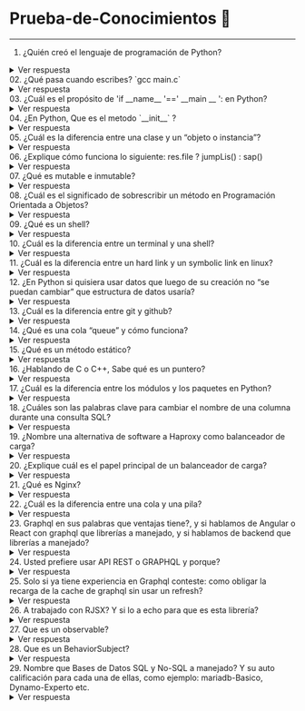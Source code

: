 # Prueba-de-Conocimientos :memo:
---
01. ¿Quién creó el lenguaje de programación de Python?
<details>
  <summary>Ver respuesta</summary>
  Python fue creado por <b>Guido van Rossum</b>, un programador holandés a finales de los 80 y principio de los 90.
</details>
02. ¿Qué pasa cuando escribes? `gcc main.c`
<details>
  <summary>Ver respuesta</summary>
  Este comando ejecuta cuatro pasos, estos son: Preprocesador (Elimina todos los comentarios del código e  incluirá códigos de archivo de encabezado), Compilador (Traduce el código fuente a un código ensamblador), Ensamblador (Convierte el código ensamblador en código binario) y Enlazador (Vincula las bibliotecas que tiene el código). El comando gcc siempre ejecuta el archivo en ese orden. 
</details>
03. ¿Cuál es el propósito de 'if __name__ '==' __main __ ': en Python?
<details>
  <summary>Ver respuesta</summary>
  Este condicional se usa para comprobar si un módulo de python está siendo ejecutado directamente o está siendo importado.
</details>
04. ¿En Python, Que es el metodo `__init__` ?
<details>
  <summary>Ver respuesta</summary>
  El objetivo fundamental del método __init__ es inicializar los atributos del objeto que creamos.
</details>
05. ¿Cuál es la diferencia entre una clase y un “objeto o instancia”?
<details>
  <summary>Ver respuesta</summary>
  Una clase es una estructura de programación definida por el usuario mientras que un objeto es un tipo de dato que surge a partir de la clase de programación.
</details>
06. ¿Explique cómo funciona lo siguiente: res.file ? jumpLis() : sap()
<details>
  <summary>Ver respuesta</summary>
  Desconozco para que funciona esta condicional.
</details>
07. ¿Qué es mutable e inmutable?
<details>
  <summary>Ver respuesta</summary>
  Los tipos de datos mutables son todos aquellos a los que es posible cambiar, modificar o actualizar su contenido. Los objetos mutables más comunes son las listas, diccionarios y conjuntos que sirven para guardar colecciones de datos. Los tipos de datos inmutables no son posible cambiar, modificar o actualizar el contenido a un tipo de dato inmutable, aunque como en cualquier variable sí es posible asignarle un nuevo valor.
</details>
08. ¿Cuál es el significado de sobrescribir un método en Programación Orientada a Objetos?
<details>
  <summary>Ver respuesta</summary>
  La Sobreescritura de métodos se refiere a la posibilidad de que una subclase cuente con métodos con el mismo nombre que los de una clase superior pero que definen comportamientos diferentes.
</details> 
09. ¿Qué es un shell?
<details>
  <summary>Ver respuesta</summary>
La interfaz con el sistema operativo se denomina shell.
Los shells incorporan un lenguaje de programación para controlar procesos y archivos, además de iniciar y controlar otros programas.
</details>
10. ¿Cuál es la diferencia entre un terminal y una shell?
<details>
  <summary>Ver respuesta</summary>
  El shell es el programa que realmente procesa comandos y devuelve resultados. 
  Un terminal se refiere a un programa contenedor que ejecuta un shell.
</details>
11. ¿Cuál es la diferencia entre un hard link y un symbolic link en linux?
<details>
  <summary>Ver respuesta</summary>
  No estoy relacionado.
</details>
12. ¿En Python si quisiera usar datos que luego de su creación no “se puedan cambiar” que estructura de datos usaría?
<details>
  <summary>Ver respuesta</summary>
  No estoy seguro.
</details>
13. ¿Cuál es la diferencia entre git y github?
<details>
  <summary>Ver respuesta</summary>
  Git es un Sistema de Control de Versiones Distribuido (DVCS) utilizado para guardar diferentes versiones de un archivo (o conjunto de archivos) para que cualquier versión sea recuperable cuando lo desee. GitHub es una plataforma basada en la web donde los usuarios pueden alojar repositorios Git. Facilita compartir y colaborar fácilmente en proyectos con cualquier persona en cualquier momento.
</details>
14. ¿Qué es una cola “queue” y cómo funciona?
<details>
  <summary>Ver respuesta</summary>
  Una Cola o Queue es una estructura de datos que sigue la Filosofía FIFO del ingles First In – First Out que en español seria “Primero en entrar primero en salir”. Esto quiere decir que el elemento que entre primero a la Cola sera el primero que salga y el último que entre sera el último en salir.
</details>
15. ¿Qué es un método estático?
<details>
  <summary>Ver respuesta</summary>
  Un método estático pertenece a una clase; aún así, no está vinculado al objeto de esa clase. Por lo tanto, se puede llamar sin crear una instancia de la clase en la que reside. Dado que los métodos estáticos no están vinculados a un objeto, no conoce las propiedades de una clase, por lo que no puede acceder ni modificar las propiedades de la clase.
</details>
16. ¿Hablando de C o C++, Sabe qué es un puntero?
<details>
  <summary>Ver respuesta</summary>
  Un puntero es una variable que almacena la dirección de memoria de un objeto . Los punteros se usan ampliamente en C y C++ para tres propósitos principales:
  
* para asignar nuevos objetos en el montón,
  
* para pasar funciones a otras funciones
  
* para recorrer en iteración los elementos de matrices u otras estructuras de datos.
</details>
17. ¿Cuál es la diferencia entre los módulos y los paquetes en Python?
<details>
  <summary>Ver respuesta</summary>
  Un módulo no es más que un archivo, de texto plano, con extensión .py. Dentro del archivo almacenaremos código Python. Podremos crear variables, ciclos, condicionales, funciones, clases etc. Un paquete no es más que un directorio (carpeta/folder) donde se almacenan diferentes módulos de Python, módulos agrupados bajo un mismo contexto.
</details>
18. ¿Cuáles son las palabras clave para cambiar el nombre de una columna durante una consulta SQL?
<details>
  <summary>Ver respuesta</summary>
  .
</details>
19. ¿Nombre una alternativa de software a Haproxy como balanceador de carga?
<details>
  <summary>Ver respuesta</summary>
  Una alternativa podria ser <b>HAProxy</b> es un balanceador de cargas TCP/HTTP gratuito.
</details>
20. ¿Explique cuál es el papel principal de un balanceador de carga?
<details>
  <summary>Ver respuesta</summary>
  El papel principal de un balanceador es permitir que el sitio web que administremos esté siempre disponible, y sea capaz de servir todas las peticiones a la máxima velocidad posible.
</details>
21. ¿Qué es Nginx?
<details>
  <summary>Ver respuesta</summary>
  Nginx es un servidor web de código abierto, ahora también es usado como proxy inverso, cache de HTTP, y balanceador de carga.
</details>
22. ¿Cuál es la diferencia entre una cola y una pila?
<details>
  <summary>Ver respuesta</summary>
  La pila solo tiene un extremo abierto para empujar y hacer estallar los elementos de datos en la otra parte. 
  La cola tiene ambos extremos abiertos para encolar y sacar en cola los elementos de datos
</details>
23. Graphql en sus palabras que ventajas tiene?, y si hablamos de Angular o React con graphql que librerías a manejado, y si hablamos de backend que librerías a manejado?
<details>
  <summary>Ver respuesta</summary>
  No lo sé.
</details>
24. Usted prefiere usar API REST o GRAPHQL y porque?
<details>
  <summary>Ver respuesta</summary>
  Diria que API Rest porque la e manejado la otra aun no la he utilizado.
</details>
25. Solo si ya tiene experiencia en Graphql conteste: como obligar la recarga de la cache de graphql sin usar un refresh?
<details>
  <summary>Ver respuesta</summary>
  Aun no tengo experiencia en Graphql.
</details>
26. A trabajado con RJSX? Y si lo a echo para que es esta librería?
<details>
  <summary>Ver respuesta</summary>
  No he trabajado aun con RJSX.
</details>
27. Que es un observable?
<details>
  <summary>Ver respuesta</summary>
  No relaciono la palabra.
</details>
28. Que es un BehaviorSubject?
<details>
  <summary>Ver respuesta</summary>
  Desconozco la palabra.
</details>
29. Nombre que Bases de Datos SQL y No-SQL a manejado? Y su auto calificación para cada una de ellas, como ejemplo: mariadb-Basico, Dynamo-Experto etc.
<details>
  <summary>Ver respuesta</summary>
  .
</details>
